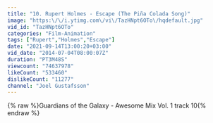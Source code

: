 ```yaml
---
title: "10. Rupert Holmes - Escape (The Piña Colada Song)"
image: "https:\/\/i.ytimg.com\/vi\/TazHNpt6OTo\/hqdefault.jpg"
vid_id: "TazHNpt6OTo"
categories: "Film-Animation"
tags: ["Rupert","Holmes","Escape"]
date: "2021-09-14T13:00:20+03:00"
vid_date: "2014-07-04T08:00:07Z"
duration: "PT3M48S"
viewcount: "74637978"
likeCount: "533460"
dislikeCount: "11277"
channel: "Joel Gustafsson"
---
```

{% raw %}Guardians of the Galaxy - Awesome Mix Vol. 1 track 10{% endraw %}
